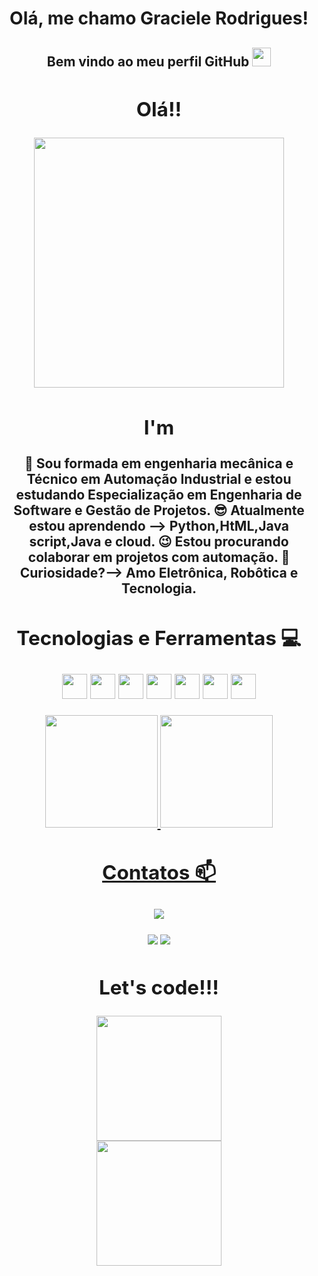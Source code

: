 <h1 align ="center"> Olá, me chamo Graciele Rodrigues!</h1> 
<h2 align="center"> Bem vindo ao meu perfil GitHub <img src="https://user-images.githubusercontent.com/114750084/194724674-6ee61a72-f1ad-4f6c-8def-9ba4935576c1.gif"= " width="30px"</h2>
    


<div align="center">
<h2> Olá!! </h2>
<img src="https://user-images.githubusercontent.com/114750084/194616386-fc31a103-7e6a-4683-83aa-63c1183f8c4d.gif"width="400px" />
<div/>


 <h2> I'm</h2>
       
🔭 Sou formada em engenharia mecânica e Técnico em Automação Industrial e estou estudando Especialização em Engenharia de Software e Gestão de Projetos.
😎 Atualmente estou aprendendo --> Python,HtML,Java script,Java e cloud.
😉 Estou procurando colaborar em projetos com automação. 
👀 Curiosidade?--> Amo Eletrônica, Robôtica e Tecnologia. 
       

<h2> Tecnologias e Ferramentas 💻</h2>


       
  <img src="https://cdn.jsdelivr.net/gh/devicons/devicon/icons/html5/html5-original-wordmark.svg" width="40" height="40" />  <img src="https://cdn.jsdelivr.net/gh/devicons/devicon/icons/java/java-plain-wordmark.svg" width="40" height="40"/>   <img src="https://cdn.jsdelivr.net/gh/devicons/devicon/icons/javascript/javascript-original.svg" width="40" height="40" />  <img src="https://cdn.jsdelivr.net/gh/devicons/devicon/icons/jupyter/jupyter-original-wordmark.svg" width="40" height="40"/> <img src="https://cdn.jsdelivr.net/gh/devicons/devicon/icons/python/python-plain-wordmark.svg" width="40" height="40" />  <img src="https://cdn.jsdelivr.net/gh/devicons/devicon/icons/thealgorithms/thealgorithms-original.svg" width="40" height="40"/>  <img src="https://cdn.jsdelivr.net/gh/devicons/devicon/icons/vscode/vscode-original.svg" width="40" height="40"/>
  
            
          
 
                 
  
  <div>
<a href="https://github.com/seu-usuário-aqui">
<img height="180em" src="https://github-readme-stats.vercel.app/api/top-langs/?username=Amazona21&layout=compact&langs_count=7&theme=dracula"/>
<img height="180em" src="https://github-readme-stats.vercel.app/api?username=Amazona21&show_icons=true&theme=dracula&include_all_commits=true&count_private=true"/>
</div>
  
  
  <h2> Contatos 📫 </h2>
  
  
  
  <a href="https://www.linkedin.com/in/https://www.linkedin.com/in/graciele-rodrigues-eng/" target="_blank"><img src="https://img.shields.io/badge/-LinkedIn-%230077B5?style=for-the-badge&logo=linkedin&logoColor=white" target="_blank"></a></div>   <a href="https://instagram.com/https://www.instagram.com/grace_figuered/" target="_blank"><img src="https://img.shields.io/badge/-Instagram-%23E4405F?style=for-the-badge&logo=instagram&logoColor=white" target="_blank"></a>  <a href = "mailto:graskt@gmail.com"><img src="https://img.shields.io/badge/Gmail-D14836?style=for-the-badge&logo=gmail&logoColor=white" target="_blank"></a>
  
       
       

<h2>Let's code!!!</h2>


 
<div> <img src="https://user-images.githubusercontent.com/114750084/194620728-1aa87243-ec6f-4279-86bf-5803c92ca89d.gif" width="200px" />     <div> <img src="https://user-images.githubusercontent.com/114750084/194621480-0e5047da-73ad-4424-8647-ad975fa95be0.gif" width="200px" />


  
 
               
            
          


          
            
          

          
